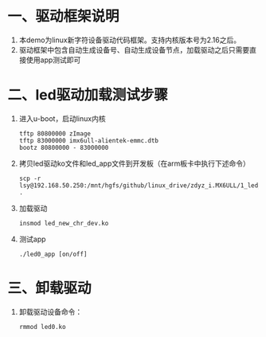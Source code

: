 # 一、驱动框架说明

1. 本demo为linux新字符设备驱动代码框架。支持内核版本号为2.16之后。
2. 驱动框架中包含自动生成设备号、自动生成设备节点，加载驱动之后只需要直接使用app测试即可


# 二、led驱动加载测试步骤

1. 进入u-boot，启动linux内核

   ```shell
   tftp 80800000 zImage
   tftp 83000000 imx6ull-alientek-emmc.dtb
   bootz 80800000 - 83000000
   ```

2. 拷贝led驱动ko文件和led_app文件到开发板（在arm板卡中执行下述命令）

   ```shell
   scp -r lsy@192.168.50.250:/mnt/hgfs/github/linux_drive/zdyz_i.MX6ULL/1_led_NewChrDev/drv/led_new_chr_dev.ko .
   ```
   
3. 加载驱动

   ```shell
   insmod led_new_chr_dev.ko
   ```

5. 测试app

   ```shell
   ./led0_app [on/off]
   ```




# 三、卸载驱动

1. 卸载驱动设备命令：

   ```shell
   rmmod led0.ko
   ```

   

